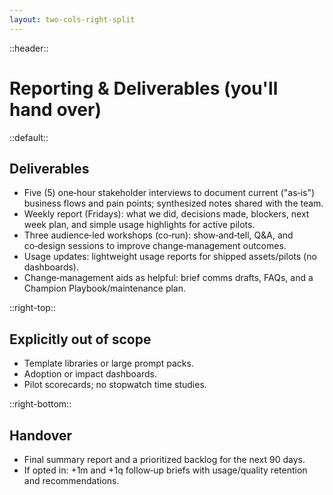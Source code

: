 ```yaml
---
layout: two-cols-right-split
---
```


::header::
# Reporting & Deliverables (you'll hand over)

::default::
## Deliverables

- Five (5) one‑hour stakeholder interviews to document current ("as‑is") business flows and pain points; synthesized notes shared with the team.
- Weekly report (Fridays): what we did, decisions made, blockers, next week plan, and simple usage highlights for active pilots.
- Three audience‑led workshops (co‑run): show‑and‑tell, Q&A, and co‑design sessions to improve change‑management outcomes.
- Usage updates: lightweight usage reports for shipped assets/pilots (no dashboards).
- Change‑management aids as helpful: brief comms drafts, FAQs, and a Champion Playbook/maintenance plan.

::right-top::

## Explicitly out of scope

- Template libraries or large prompt packs.
- Adoption or impact dashboards.
- Pilot scorecards; no stopwatch time studies.

::right-bottom::

## Handover

- Final summary report and a prioritized backlog for the next 90 days.
- If opted in: +1m and +1q follow‑up briefs with usage/quality retention and recommendations.
